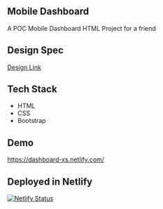 ## Mobile Dashboard
A POC Mobile Dashboard HTML Project for a friend

## Design Spec 
[Design Link](POC.pdf)

## Tech Stack
- HTML
- CSS
- Bootstrap

## Demo
https://dashboard-xs.netlify.com/

## Deployed in Netlify
[![Netlify Status](https://api.netlify.com/api/v1/badges/69d01a2b-5d94-4328-a25e-2fad7f7c260c/deploy-status)](https://app.netlify.com/sites/dashboard-xs/deploys)
